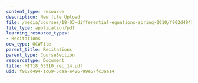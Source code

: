 ```yaml
---
content_type: resource
description: New file Upload
file: /media/courses/18-03-differential-equations-spring-2010/f902d4941c695daae42699e57fc3aa14_MIT18_03S10_rec_14.pdf
file_type: application/pdf
learning_resource_types:
- Recitations
ocw_type: OCWFile
parent_title: Recitations
parent_type: CourseSection
resourcetype: Document
title: MIT18_03S10_rec_14.pdf
uid: f902d494-1c69-5daa-e426-99e57fc3aa14
---
```

